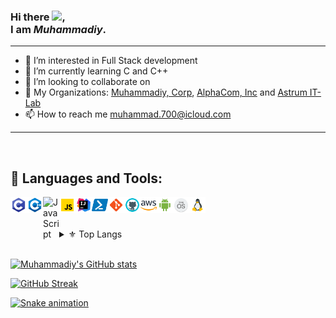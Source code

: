 ### Hi there <img src="https://raw.githubusercontent.com/samandareo/samandareo/master/wave.gif" width="20px">, <br /> I am *Muhammadiy*.


---

- 👀 I’m interested in Full Stack development<br />
- 🌱 I’m currently learning C and C++<br />
- 💞️ I’m looking to collaborate on<br />
- 👥 My Organizations: [Muhammadiy, Corp](https://github.com/muhammadiy-corp), [AlphaCom, Inc](https://github.com/alphacom-inc) and [Astrum IT-Lab](https://github.com/astrum-team)<br />
- 📫 How to reach me muhammad.700@icloud.com<br />

---

<br />

## 🔨 Languages and Tools:

[<img align="left" alt="C" width="26px" src="./techs/c.svg" />][C]
[<img align="left" alt="C++" width="26px" src="./techs/c++.svg" />][C++]
[<img align="left" alt="JavaScript" width="26px" src="https://laravel.com/img/logomark.min.svg" />][Laravel]
[<img align="left" alt="JavaScript" width="26px" src="./techs/javascript.svg" />][JavaScript]
[<img align="left" alt="IntelliJ IDEA" width="26px" src="./techs/intellij.svg" />][JetBrains]
[<img align="left" alt="Powershell" width="26px" src="./techs/powershell.svg" />][PowerShell]
[<img align="left" alt="Git" width="26px" src="./techs/git.svg" />][Git]
[<img align="left" alt="GitHub" width="26px" src="./techs/github.svg" />][GitHub]
[<img align="left" alt="Heroku" width="26px" src="./techs/aws.svg" />][AWS]
[<img align="left" alt="Android" width="26px" src="./techs/android.svg" />][Android]
[<img align="left" alt="MacOS" width="26px" src="./techs/macos.svg" />][MacOS]
[<img align="left" alt="Linux" width="26px" src="./techs/linux.svg" />][Linux]

<br />
<br />

<br />

<details>

  <summary>⚜ Top Langs</summary>

  <br />

[![Top langs](https://github-readme-stats.vercel.app/api/top-langs/?username=mxbek&theme=algolia&layout=compact)](https://github.com/mexbek)

</details>

<br />




[![Muhammadiy's GitHub stats](https://github-readme-stats.vercel.app/api?username=mxbek&count_private=true&show_icons=true&theme=algolia&include_all_commits=true)](https://github.com/mexbek)

[![GitHub Streak](https://github-readme-streak-stats.herokuapp.com?user=mxbek&theme=algolia&date_format=j%20M%5B%20Y%5D)](https://github.com/mexbek)

[![Snake animation](https://github.com/samandareo/samandareo/blob/main/snake.svg)](https://github.com/mexbek)




[C]: https://www.iso.org/standard/74528.html
[C++]: https://isocpp.org/
[Laravel]: https://laravel.com/
[JavaScript]: https://www.javascript.com/
[VSCode]: https://code.visualstudio.com/
[JetBrains]: https://www.jetbrains.com/
[PowerShell]: https://docs.microsoft.com/en-us/powershell/
[Git]: https://git-scm.com/
[GitHub]: https://github.com
[AWS]: https://aws.com
[Android]: https://www.android.com/
[MacOS]: https://developer.apple.com/macos/
[Linux]: https://www.linux.org/
[Windows]: https://www.microsoft.com/en-us/windows
